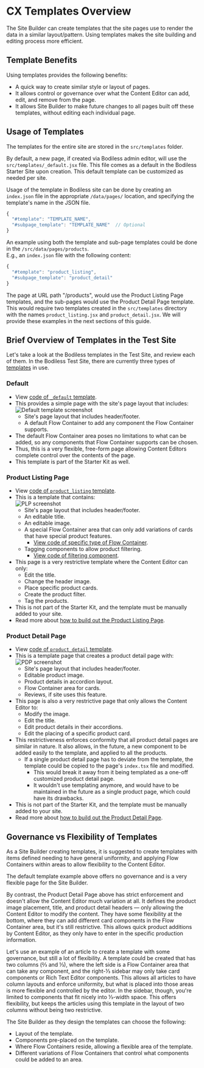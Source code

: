 # CX Templates Overview

The Site Builder can create templates that the site pages use to render the data in a similar
layout/pattern. Using templates makes the site building and editing process more efficient.

## Template Benefits

Using templates provides the following benefits:

* A quick way to create similar style or layout of pages.
* It allows control or governance over what the Content Editor can add, edit, and remove from the
  page.
* It allows Site Builder to make future changes to all pages built off these templates, without
  editing each individual page.

## Usage of Templates

The templates for the entire site are stored in the `src/templates` folder.

By default, a new page, if created via Bodiless admin editor, will use the
`src/templates/_default.jsx` file. This file comes as a default in the Bodiless Starter Site upon
creation. This default template can be customized as needed per site.

Usage of the template in Bodiless site can be done by creating an `index.json` file in the
appropriate `/data/pages/` location, and specifying the template's name in the JSON file.

```js
{
  "#template": "TEMPLATE_NAME",
  "#subpage_template": "TEMPLATE_NAME"  // Optional
}
```

An example using both the template and sub-page templates could be done in the
`/src/data/pages/products`.  
E.g., an `index.json` file with the following content:

```js
{
  "#template": "product_listing",
  "#subpage_template": "product_detail"
}
```

The page at URL path "/products", would use the Product Listing Page templates, and the sub-pages
would use the Product Detail Page template. This would require two templates created in the
`src/templates` directory with the names `product_listing.jsx` and `product_detail.jsx`. We will
provide these examples in the next sections of this guide.

## Brief Overview of Templates in the Test Site

Let's take a look at the Bodiless templates in the Test Site, and review each of them. In the
Bodiless Test Site, there are currently three types of
[templates](https://github.com/johnsonandjohnson/Bodiless-JS/tree/main/sites/test-site/src/templates)
in use.

### Default

* View [code of `_default`
  template](https://github.com/johnsonandjohnson/Bodiless-JS/blob/main/sites/test-site/src/templates/_default.jsx).
* This provides a simple page with the site's page layout that includes:  
  ![Default template screenshot](../assets/default.jpg ':size=400')
  * Site's page layout that includes header/footer.
  * A default Flow Container to add any component the Flow Container supports.
* The default Flow Container area poses no limitations to what can be added, so any components that
  Flow Container supports can be chosen.
* Thus, this is a very flexible, free-form page allowing Content Editors complete control over the
  contents of the page.
* This template is part of the Starter Kit as well.

### Product Listing Page

* View [code of `product_listing`
  template](https://github.com/johnsonandjohnson/Bodiless-JS/blob/main/sites/test-site/src/templates/product_listing.jsx).
* This is a template that contains:  
  ![PLP screenshot](../assets/plp.jpg ':size=400')
  * Site's page layout that includes header/footer.
  * An editable title.
  * An editable image.
  * A special Flow Container area that can only add variations of cards that have special product
    features.
    * [View code of specific type of Flow Container](https://github.com/johnsonandjohnson/Bodiless-JS/blob/main/sites/test-site/src/components/ProductListing/ProductListingFlowContainer.tsx).
  * Tagging components to allow product filtering.
    * [View code of filtering component](https://github.com/johnsonandjohnson/Bodiless-JS/blob/main/sites/test-site/src/components/FilterByGroup/index.tsx).
* This page is a very restrictive template where the Content Editor can only:
  * Edit the title.
  * Change the header image.
  * Place specific product cards.
  * Create the product filter.
  * Tag the products.
* This is not part of the Starter Kit, and the template must be manually added to your site.
* Read more about [how to build out the Product Listing Page](./ProductListingPage.md).

### Product Detail Page

* View [code of `product_detail` template](https://github.com/johnsonandjohnson/Bodiless-JS/blob/main/sites/test-site/src/templates/product_detail.jsx).
* This is a template page that creates a product detail page with:  
  ![PDP screenshot](../assets/pdp.jpg ':size=400')  
  * Site's page layout that includes header/footer.
  * Editable product image.
  * Product details in accordion layout.
  * Flow Container area for cards.
  * Reviews, if site uses this feature.
* This page is also a very restrictive page that only allows the Content Editor to:
  * Modify the image.
  * Edit the title.
  * Edit product details in their accordions.
  * Edit the placing of a specific product card.
* This restrictiveness enforces conformity that all product detail pages are similar in nature. It
  also allows, in the future, a new component to be added easily to the template, and applied to all
  the products.
  * If a single product detail page has to deviate from the template, the template could be copied
    to the page's `index.tsx` file and modified.
    * This would break it away from it being templated as a one-off customized product detail page.
    * It wouldn't use templating anymore, and would have to be maintained in the future as a single
      product page, which could have its drawbacks.
* This is not part of the Starter Kit, and the template must be manually added to your site.
* Read more about [how to build out the Product Detail Page](./ProductDetailPage.md).

## Governance vs Flexibility of Templates

As a Site Builder creating templates, it is suggested to create templates with items defined needing
to have general uniformity, and applying Flow Containers within areas to allow flexibility to the
Content Editor.

The default template example above offers no governance and is a very flexible page for the Site
Builder.

By contrast, the Product Detail Page above has strict enforcement and doesn't allow the Content
Editor much variation at all. It defines the product image placement, title, and product detail
headers — only allowing the Content Editor to modify the content. They have some flexibility at the
bottom, where they can add different card components in the Flow Container area, but it's still
restrictive. This allows quick product additions by Content Editor, as they only have to enter in
the specific production information.

Let's use an example of an article to create a template with some governance, but still a lot of
flexibility. A template could be created that has two columns (⅔ and ⅓), where the left side is a
Flow Container area that can take any component, and the right-⅓ sidebar may only take card
components or Rich Text Editor components. This allows all articles to have column layouts and
enforce uniformity, but what is placed into those areas is more flexible and controlled by the
editor. In the sidebar, though, you're limited to components that fit nicely into ⅓-width space.
This offers flexibility, but keeps the articles using this template in the layout of two columns
without being two restrictive.

The Site Builder as they design the templates can choose the following:

* Layout of the template.
* Components pre-placed on the template.
* Where Flow Containers reside, allowing a flexible area of the template.
* Different variations of Flow Containers that control what components could be added to an area.
